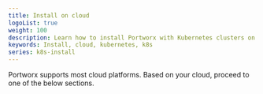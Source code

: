 ```yaml
---
title: Install on cloud
logoList: true
weight: 100
description: Learn how to install Portworx with Kubernetes clusters on cloud
keywords: Install, cloud, kubernetes, k8s
series: k8s-install
---
```


Portworx supports most cloud platforms. Based on your cloud, proceed to one of the below sections.
